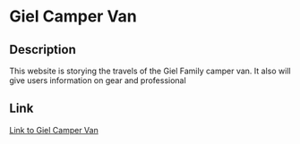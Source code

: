 # Giel Camper Van

## Description 

This website is storying the travels of the Giel Family camper van. It also will give users information on gear and professional

## Link

[Link to Giel Camper Van](https://sgiel.github.io/camper-van/)







